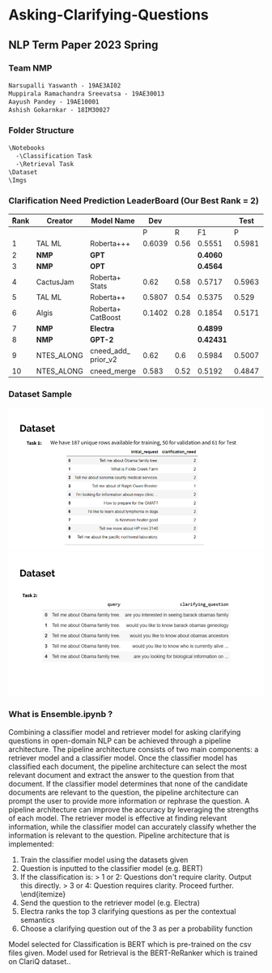 # Asking-Clarifying-Questions
## NLP Term Paper 2023 Spring


### Team NMP

```
Narsupalli Yaswanth - 19AE3AI02
Muppirala Ramachandra Sreevatsa - 19AE30013
Aayush Pandey - 19AE10001
Ashish Gokarnkar - 18IM30027
```


### Folder Structure

```
\Notebooks
  -\Classification Task
  -\Retrieval Task
\Dataset
\Imgs

```

### Clarification Need Prediction LeaderBoard  (Our Best Rank = 2)

| **ًRank**  | **Creator**  | **Model Name**       | **Dev**  |           |          | **Test** |          |          |
|-----------|-------------|---------------------|---------|----------|----------|----------|----------|----------|
|           |             |                     | P       | R        | F1       | P        | R        | F1       |
| 1         | TAL ML      | Roberta+++          | 0.6039  | 0.56     | 0.5551   | 0.5981   | 0.6557   | 0.607    |
| 2     | **NMP**        | **GPT**                 |            |          | **0.4060**     |            |            | **0.5761**   |
| 3     | **NMP**        | **OPT**                 |            |          | **0.4564**     |            |            | **0.5478**    |
| 4     | CactusJam  | Roberta+ Stats      | 0.62       | 0.58     | 0.5717     | 0.5963     | 0.5902     | 0.5416    |
| 5     | TAL ML     | Roberta++           | 0.5807     | 0.54     | 0.5375     | 0.529      | 0.5574     | 0.5253    |
| 6     | Algis      | Roberta+ CatBoost   | 0.1402     | 0.28     | 0.1854     | 0.5171     | 0.5246     | 0.5138    |
| 7     | **NMP**        | **Electra**             |            |          | **0.4899**     |            |            | **0.5048**    |
| 8     | **NMP**        | **GPT-2**               |            |          | **0.42431**    |            |            | **0.50263**   |
| 9     | NTES_ALONG | cneed_add_ prior_v2 | 0.62       | 0.6      | 0.5984     | 0.5007     | 0.5082     | 0.5018    |
| 10    | NTES_ALONG | cneed_merge         | 0.583      | 0.52     | 0.5192     | 0.4847     | 0.5082     | 0.496     |



### Dataset Sample

![alt text](https://github.com/yaswanth-iitkgp/Asking-Clarifying-Questions/blob/main/Imgs/Task%20-1%20Dataset.png)
![alt text](https://github.com/yaswanth-iitkgp/Asking-Clarifying-Questions/blob/main/Imgs/Task%20-2%20Dataset.png)




### What is Ensemble.ipynb ?

Combining a classifier model and retriever model for asking clarifying questions in open-domain NLP can be achieved through a pipeline architecture. The pipeline architecture consists of two main components: a retriever model and a classifier model. Once the classifier model has classified each document, the pipeline architecture can select the most relevant document and extract the answer to the question from that document. If the classifier model determines that none of the candidate documents are relevant to the question, the pipeline architecture can prompt the user to provide more information or rephrase the question. A pipeline architecture can improve the accuracy by leveraging the strengths of each model. The retriever model is effective at finding relevant information, while the classifier model can accurately classify whether the information is relevant to the question.
Pipeline architecture that is implemented:
1. Train the classifier model using the datasets given
2. Question is inputted to the classifier model (e.g. BERT)
3. If the classification is:
          > 1 or 2: Questions don't require clarity. Output this directly.
          > 3 or 4: Question requires clarity. Proceed further.  \end{itemize}
4. Send the question to the retriever model (e.g. Electra)
5. Electra ranks the top 3 clarifying questions as per the contextual semantics
6. Choose a clarifying question out of the 3 as per a probability function

Model selected for Classification is BERT which is pre-trained on the csv files given. Model used for Retrieval is the BERT-ReRanker which is trained on ClariQ dataset..


